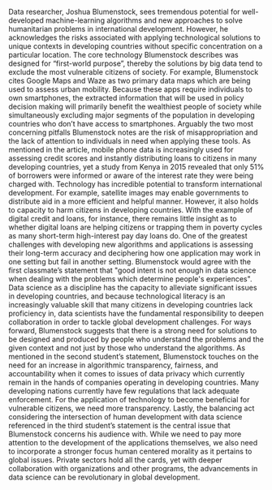 Data researcher, Joshua Blumenstock, sees tremendous potential for well-developed machine-learning algorithms and new approaches to solve humanitarian problems in international development.  However, he acknowledges the risks associated with applying technological solutions to unique contexts in developing countries without specific concentration on a particular location. The core technology Blumenstock describes was designed for “first-world purpose”, thereby the solutions by big data tend to exclude the most vulnerable citizens of society. For example, Blumenstock cites Google Maps and Waze as two primary data maps which are being used to assess urban mobility. Because these apps require individuals to own smartphones, the extracted information that will be used in policy decision making will primarily benefit the wealthiest people of society while simultaneously excluding major segments of the population in developing countries who don’t have access to smartphones. Arguably the two most concerning pitfalls Blumenstock notes are the risk of misappropriation and the lack of attention to individuals in need when applying these tools. As mentioned in the article, mobile phone data is increasingly used for assessing credit scores and instantly distributing loans to citizens in many developing countries, yet a study from Kenya in 2015 revealed that only 51% of borrowers were informed or aware of the interest rate they were being charged with. Technology has incredible potential to transform international development. For example, satellite images may enable governments to distribute aid in a more efficient and helpful manner. However, it also holds to capacity to harm citizens in developing countries. With the example of digital credit and loans, for instance, there remains little insight as to whether digital loans are helping citizens or trapping them in poverty cycles as many short-term high-interest pay day loans do. One of the greatest challenges with developing new algorithms and applications is assessing their long-term accuracy and deciphering how one application may work in one setting but fail in another setting. 
Blumenstock would agree with the first classmate’s statement that "good intent is not enough in data science when dealing with the problems which determine people's experiences". Data science as a discipline has the capacity to alleviate significant issues in developing countries, and because technological literacy is an increasingly valuable skill that many citizens in developing countries lack proficiency in, data scientists have the fundamental responsibility to deepen collaboration in order to tackle global development challenges. For ways forward, Blumenstock suggests that there is a strong need for solutions to be designed and produced by people who understand the problems and the given context and not just by those who understand the algorithms. As mentioned in the second student’s statement, Blumenstock touches on the need for an increase in algorithmic transparency, fairness, and accountability when it comes to issues of data privacy which currently remain in the hands of companies operating in developing countries. Many developing nations currently have few regulations that lack adequate enforcement. For the application of technology to become beneficial for vulnerable citizens, we need more transparency. Lastly, the balancing act considering the intersection of human development with data science referenced in the third student’s statement is the central issue that Blumenstock concerns his audience with. While we need to pay more attention to the development of the applications themselves, we also need to incorporate a stronger focus human centered morality as it pertains to global issues. Private sectors hold all the cards, yet with deeper collaboration with organizations and other programs, the advancements in data science can be revolutionary in global development.  

